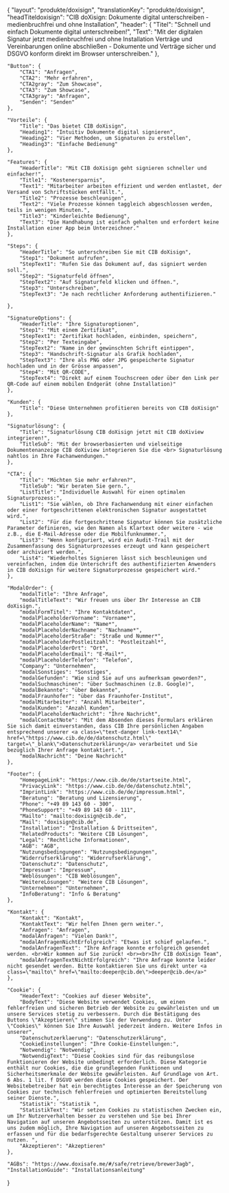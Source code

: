 {
    "layout": "produkte/doxisign",
	"translationKey": "produkte/doxisign",
    "headTiteldoxisign": "CIB doXisign: Dokumente digital unterschreiben - medienbruchfrei und ohne Installation",
	"header": {
        "Titel": "Schnell und einfach Dokumente digital unterschreiben!",
        "Text": "Mit der digitalen Signatur jetzt medienbruchfrei und ohne Installation Verträge und Vereinbarungen online abschließen - Dokumente und Verträge sicher und DSGVO konform direkt im Browser unterschreiben."
    },

	"Button": {
		"CTA1": "Anfragen",
		"CTA2": "Mehr erfahren",
		"CTA2gray": "Zum Showcase",
		"CTA3": "Zum Showcase",
		"CTA3gray": "Anfragen",
		"Senden": "Senden"
	},

	"Vorteile": {
		"Title": "Das bietet CIB doXisign",
		"Heading1": "Intuitiv Dokumente digital signieren",
		"Heading2": "Vier Methoden, um Signaturen zu erstellen",
		"Heading3": "Einfache Bedienung"
	},

	"Features": {
		"HeaderTitle": "Mit CIB doXisign geht signieren schneller und einfacher!",
		"Title1": "Kostenersparnis",
		"Text1": "Mitarbeiter arbeiten effizient und werden entlastet, der Versand von Schriftstücken entfällt.",
		"Title2": "Prozesse beschleunigen",
		"Text2": "Viele Prozesse können taggleich abgeschlossen werden, teils in wenigen Minuten.",
		"Title3": "Kinderleichte Bedienung",
		"Text3": "Die Handhabung ist einfach gehalten und erfordert keine Installation einer App beim Unterzeichner."
	},

	"Steps": {
		"HeaderTitle": "So unterschreiben Sie mit CIB doXisign",
		"Step1": "Dokument aufrufen",
		"StepText1": "Rufen Sie das Dokument auf, das signiert werden soll.",
		"Step2": "Signaturfeld öffnen",
		"StepText2": "Auf Signaturfeld klicken und öffnen.",
		"Step3": "Unterschreiben",
		"StepText3": "Je nach rechtlicher Anforderung authentifizieren."
		
	},

	"SignatureOptions": {
		"HeaderTitle": "Ihre Signaturoptionen",
		"Step1": "Mit einem Zertifikat",
		"StepText1": "Zertifikat hochladen, einbinden, speichern",
		"Step2": "Per Texteingabe",
		"StepText2": "Name in der gewünschten Schrift eintippen",
		"Step3": "Handschrift-Signatur als Grafik hochladen",
		"StepText3": "Ihre als PNG oder JPG gespeicherte Signatur hochladen und in der Grösse anpassen",
		"Step4": "Mit QR-CODE",
		"StepText4": "Direkt auf einem Touchscreen oder über den Link per QR-Code auf einem mobilen Endgerät (ohne Installation)"
	},

	"Kunden": {
		"Title": "Diese Unternehmen profitieren bereits von CIB doXisign"
	},

	"Signaturlösung": {
		"Title": "Signaturlösung CIB doXisign jetzt mit CIB doXiview integrieren!",
		"TitleSub": "Mit der browserbasierten und vielseitige Dokumentenanzeige CIB doXiview integrieren Sie die <br> Signaturlösung nahtlos in Ihre Fachanwendungen."
	},

	"CTA": {
		"Title": "Möchten Sie mehr erfahren?",
		"TitleSub": "Wir beraten Sie gern.",
		"ListTitle": "Individuelle Auswahl für einen optimalen Signaturprozess:",
		"List1": "Sie wählen, ob Ihre Fachanwendung mit einer einfachen oder einer fortgeschrittenen elektronischen Signatur ausgestattet wird.",
		"List2": "Für die fortgeschrittene Signatur können Sie zusätzliche Parameter definieren, wie den Namen als Klartext oder weitere - wie z.B., die E-Mail-Adresse oder die Mobilfunknummer.",
		"List3": "Wenn konfiguriert, wird ein Audit-Trail mit der Zusammenfassung des Signaturprozesses erzeugt und kann gespeichert oder archiviert werden.",
		"List4": "Wiederholtes Signieren lässt sich beschleunigen und vereinfachen, indem die Unterschrift des authentifizierten Anwenders in CIB doXisign für weitere Signaturprozesse gespeichert wird."
	},
	
	"ModalOrder": {
        "modalTitle": "Ihre Anfrage",
        "modalTitleText": "Wir freuen uns über Ihr Interesse an CIB doXisign.",
        "modalFormTitel": "Ihre Kontaktdaten",
        "modalPlaceholderVorname": "Vorname*",
        "modalPlaceholderName": "Name*",
        "modalPlaceholderNachname": "Nachname*",
        "modalPlaceholderStraße": "Straße und Nummer*",
        "modalPlaceholderPostleitzahl": "Postleitzahl*",
        "modalPlaceholderOrt": "Ort",
        "modalPlaceholderEmail": "E-Mail*",
		"modalPlaceholderTelefon": "Telefon",
		"Company": "Unternehmen",
        "modalSonstiges": "Sonstiges",
        "modalGefunden": "Wie sind Sie auf uns aufmerksam geworden?",
        "modalSuchmaschinen": "über Suchmaschinen (z.B. Google)",
        "modalBekannte": "über Bekannte",
        "modalFraunhofer": "über das Fraunhofer-Institut",
        "modalMitarbeiter": "Anzahl Mitarbeiter",
        "modalKunden": "Anzahl Kunden",
        "modalPlaceholderNachricht": "Ihre Nachricht",
        "modalContactNote": "Mit dem Absenden dieses Formulars erklären Sie sich damit einverstanden, dass CIB Ihre persönlichen Angaben entsprechend unserer <a class=\"text-danger link-text14\" href=\"https://www.cib.de/de/datenschutz.html\" target=\"_blank\">Datenschutzerklärung</a> verarbeitet und Sie bezüglich Ihrer Anfrage kontaktiert.",
        "modalNachricht": "Deine Nachricht"
    },

	"Footer": {
		"HomepageLink": "https://www.cib.de/de/startseite.html",
		"PrivacyLink": "https://www.cib.de/de/datenschutz.html",
		"ImprintLink": "https://www.cib.de/de/impressum.html",
		"Beratung": "Beratung und Lizensierung",
        "Phone": "+49 89 143 60 - 300",
        "PhoneSupport": "+49 89 143 60 - 111",
        "Mailto": "mailto:doxisign@cib.de",
        "Mail": "doxisign@cib.de",
		"Installation": "Installation & Drittseiten",
		"RelatedProducts": "Weitere CIB Lösungen",
		"Legal": "Rechtliche Informationen",
		"AGB": "AGB",
		"Nutzungsbedingungen": "Nutzungsbedingungen",
		"Widerrufserklärung": "Widerrufserklärung",
		"Datenschutz": "Datenschutz",
		"Impressum": "Impressum",
        "Weblösungen": "CIB Weblösungen",
        "WeitereLösungen": "Weitere CIB Lösungen",
        "Unternehmen": "Unternehmen",
        "InfoBeratung": "Info & Beratung"
	},

	"Kontakt": {
        "Kontakt": "Kontakt",
        "KontaktText": "Wir helfen Ihnen gern weiter.",
        "Anfragen": "Anfragen",
        "modalAnfragen": "Vielen Dank!",
        "modalAnfragenNichtErfolgreich": "Etwas ist schief gelaufen.",
        "modalAnfragenText": "Ihre Anfrage konnte erfolgreich gesendet werden. <br>Wir kommen auf Sie zurück! <br><br>Ihr CIB doXisign Team",
        "modalAnfragenTextNichtErfolgreich": "Ihre Anfrage konnte leider nicht gesendet werden. Bitte kontaktieren Sie uns direkt unter <a class=\"mailto\" href=\"mailto:deeper@cib.de\">deeper@cib.de</a>"
	},
	
	"Cookie": {
        "HeaderText": "Cookies auf dieser Website",
        "BodyText": "Diese Website verwendet Cookies, um einen fehlerfreien und sicheren Betrieb der Website zu gewährleisten und um unsere Services stetig zu verbessern. Durch die Bestätigung des Buttons \"Akzeptieren\" stimmen Sie der Verwendung zu. Unter \"Cookies\" können Sie Ihre Auswahl jederzeit ändern. Weitere Infos in unserer",
        "Datenschutzerklaerung": "Datenschutzerklärung",
        "CookieEinstellungen": "Ihre Cookie-Einstellungen:",
        "Notwendig": "Notwendig",
        "NotwendigText": "Diese Cookies sind für das reibungslose Funktionieren der Website unbedingt erforderlich. Diese Kategorie enthält nur Cookies, die die grundlegenden Funktionen und Sicherheitsmerkmale der Website gewährleisten. Auf Grundlage von Art. 6 Abs. 1 lit. f DSGVO werden diese Cookies gespeichert. Der Websitebetreiber hat ein berechtigtes Interesse an der Speicherung von Cookies zur technisch fehlerfreien und optimierten Bereitstellung seiner Dienste.",
        "Statistik": "Statistik ",
        "StatistikText": "Wir setzen Cookies zu statistischen Zwecken ein, um Ihr Nutzerverhalten besser zu verstehen und Sie bei Ihrer Navigation auf unseren Angebotsseiten zu unterstützen. Damit ist es uns zudem möglich, Ihre Navigation auf unseren Angebotsseiten zu erfassen und für die bedarfsgerechte Gestaltung unserer Services zu nutzen. ",
        "Akzeptieren": "Akzeptieren"
    },

	"AGBs": "https://www.doxisafe.me/#/safe/retrieve/brewer3agb",
	"InstallationGuide": "Installationsanleitung"
}